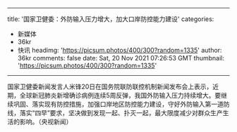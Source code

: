 
---
title: '国家卫健委：外防输入压力增大，加大口岸防控能力建设'
categories: 
 - 新媒体
 - 36kr
 - 快讯
headimg: 'https://picsum.photos/400/300?random=1335'
author: 36kr
comments: false
date: Sat, 20 Nov 2021 07:26:53 GMT
thumbnail: 'https://picsum.photos/400/300?random=1335'
---

<div>   
国家卫健委新闻发言人米锋20日在国务院联防联控机制新闻发布会上表示，近期，全球新冠肺炎新增确诊病例连续5周反弹，我国外防输入压力持续增大。要继续巩固、落实现有防控措施，加强口岸地区防控能力建设，守好外防输入第一道防线，落实“四早”要求，坚决做到发现一起、扑灭一起，最大限度减少对群众生产生活的影响。（央视新闻）  
</div>
            